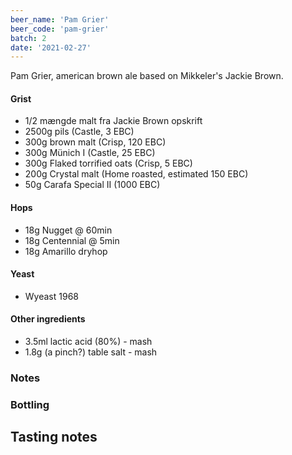 ```yaml
---
beer_name: 'Pam Grier'
beer_code: 'pam-grier'
batch: 2
date: '2021-02-27'
---
```


Pam Grier, american brown ale based on Mikkeler's Jackie Brown.

#### Grist
- 1/2 mængde malt fra Jackie Brown opskrift
- 2500g pils (Castle, 3 EBC)
- 300g brown malt (Crisp, 120 EBC)
- 300g Münich I (Castle, 25 EBC)
- 300g Flaked torrified oats (Crisp, 5 EBC)
- 200g Crystal malt (Home roasted, estimated 150 EBC)
- 50g Carafa Special II (1000 EBC)

#### Hops
- 18g Nugget @ 60min
- 18g Centennial @ 5min
- 18g Amarillo dryhop

#### Yeast
- Wyeast 1968

#### Other ingredients
- 3.5ml lactic acid (80%) - mash
- 1.8g (a pinch?) table salt - mash

### Notes


### Bottling


## Tasting notes

